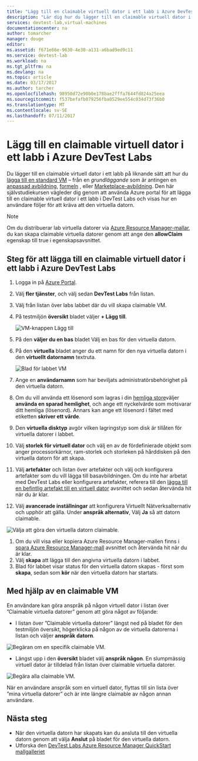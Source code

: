 ```yaml
---
title: "Lägg till en claimable virtuell dator i ett labb i Azure DevTest Labs | Microsoft Docs"
description: "Lär dig hur du lägger till en claimable virtuell dator i ett labb i Azure DevTest Labs"
services: devtest-lab,virtual-machines
documentationcenter: na
author: tomarcher
manager: douge
editor: 
ms.assetid: f671e66e-9630-4e30-a131-a6bad9ed9c11
ms.service: devtest-lab
ms.workload: na
ms.tgt_pltfrm: na
ms.devlang: na
ms.topic: article
ms.date: 03/17/2017
ms.author: tarcher
ms.openlocfilehash: 98950d72e90b0e178bae2fffa7644fd824a25eea
ms.sourcegitcommit: f537befafb079256fba0529ee554c034d73f36b0
ms.translationtype: MT
ms.contentlocale: sv-SE
ms.lasthandoff: 07/11/2017
---
```

# <a name="add-a-claimable-vm-to-a-lab-in-azure-devtest-labs"></a>Lägg till en claimable virtuell dator i ett labb i Azure DevTest Labs
Du lägger till en claimable virtuell dator i ett labb på liknande sätt att hur du [lägga till en standard VM](devtest-lab-add-vm.md) – från en *grundläggande* som är antingen en [anpassad avbildning](devtest-lab-create-template.md), [formeln](devtest-lab-manage-formulas.md) , eller [Marketplace-avbildning](devtest-lab-configure-marketplace-images.md). Den här självstudiekursen vägleder dig genom att använda Azure portal för att lägga till en claimable virtuell dator i ett labb i DevTest Labs och visas hur en användare följer för att kräva att den virtuella datorn.

> [!NOTE]
> Om du distribuerar lab virtuella datorer via [Azure Resource Manager-mallar](devtest-lab-create-environment-from-arm.md), du kan skapa claimable virtuella datorer genom att ange den **allowClaim** egenskap till true i egenskapsavsnittet.
>
>

## <a name="steps-to-add-a-claimable-vm-to-a-lab-in-azure-devtest-labs"></a>Steg för att lägga till en claimable virtuell dator i ett labb i Azure DevTest Labs
1. Logga in på [Azure Portal](http://go.microsoft.com/fwlink/p/?LinkID=525040).
1. Välj **fler tjänster**, och välj sedan **DevTest Labs** från listan.
1. Välj från listan över labs labbet där du vill skapa claimable VM.  
1. På testmiljön **översikt** bladet väljer **+ Lägg till**.  

    ![VM-knappen Lägg till](./media/devtest-lab-add-vm/devtestlab-home-blade-add-vm.png)

1. På den **väljer du en bas** bladet Välj en bas för den virtuella datorn.
1. På den **virtuella** bladet anger du ett namn för den nya virtuella datorn i den **virtuellt datornamn** textruta.

    ![Blad för labbet VM](./media/devtest-lab-add-vm/devtestlab-lab-vm-blade.png)

1. Ange en **användarnamn** som har beviljats administratörsbehörighet på den virtuella datorn.  
1. Om du vill använda ett lösenord som lagras i din [hemliga store](https://azure.microsoft.com/updates/azure-devtest-labs-keep-your-secrets-safe-and-easy-to-use-with-the-new-personal-secret-store)väljer **använda en sparad hemlighet**, och ange ett nyckelvärde som motsvarar ditt hemliga (lösenord). Annars kan ange ett lösenord i fältet med etiketten **skriver ett värde**.
1. Den **virtuella disktyp** avgör vilken lagringstyp som disk är tillåten för virtuella datorer i labbet.
1. Välj **storlek för virtuell dator** och välj en av de fördefinierade objekt som anger processorkärnor, ram-storlek och storleken på hårddisken på den virtuella datorn för att skapa.
1. Välj **artefakter** och listan över artefakter och välj och konfigurera artefakter som du vill lägga till basavbildningen. Om du inte har arbetat med DevTest Labs eller konfigurera artefakter, referera till den [lägga till en befintlig artefakt till en virtuell dator](devtest-lab-add-vm.md#add-an-existing-artifact-to-a-vm) avsnittet och sedan återvända hit när du är klar.
1. Välj **avancerade inställningar** att konfigurera Virtuellt Nätverksalternativ och upphör att gälla. Under **anspråk alternativ**, Välj **Ja** så att datorn claimable.

  ![Välja att göra den virtuella datorn claimable.](./media/devtest-lab-add-vm/devtestlab-claim-VM-option.png)

1. Om du vill visa eller kopiera Azure Resource Manager-mallen finns i [spara Azure Resource Manager-mall](devtest-lab-add-vm.md#save-azure-resource-manager-template) avsnittet och återvända hit när du är klar.
1. Välj **skapa** att lägga till den angivna virtuella datorn i labbet.
1. Blad för labbet visar status för den virtuella datorn skapas - först som **skapa**, sedan som **kör** när den virtuella datorn har startats.


## <a name="using-a-claimable-vm"></a>Med hjälp av en claimable VM

En användare kan göra anspråk på någon virtuell dator i listan över ”Claimable virtuella datorer” genom att göra något av följande:

* I listan över ”Claimable virtuella datorer” längst ned på bladet för den testmiljön översikt, högerklicka på någon av de virtuella datorerna i listan och väljer **anspråk datorn**.

 ![Begäran om en specifik claimable VM.](./media/devtest-lab-add-vm/devtestlab-claim-VM.png)


* Längst upp i den **översikt** bladet välj **anspråk någon**. En slumpmässig virtuell dator är tilldelad från listan över claimable virtuella datorer.

 ![Begära alla claimable VM.](./media/devtest-lab-add-vm/devtestlab-claim-any.png)


När en användare anspråk som en virtuell dator, flyttas till sin lista över ”mina virtuella datorer” och är inte längre claimable av någon annan användare.

## <a name="next-steps"></a>Nästa steg
* När den virtuella datorn har skapats kan du ansluta till den virtuella datorn genom att välja **Anslut** på bladet för den virtuella datorn.
* Utforska den [DevTest Labs Azure Resource Manager QuickStart mallgalleriet](https://github.com/Azure/azure-devtestlab/tree/master/ARMTemplates)
